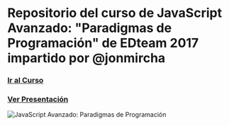 # Repositorio del curso de JavaScript Avanzado: "Paradigmas de Programación" de EDteam 2017 impartido por @jonmircha

### [Ir al Curso](https://ed.team/cursos/javascript-avanzado)

### [Ver Presentación](http://jonmircha.github.io/edjs-paradigmas2017)

![JavaScript Avanzado: Paradigmas de Programación](https://ed.team/sites/default/files/styles/large/public/courses/images/jsAvanzado-poster_1.png?itok=hzt5hlnZ)